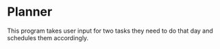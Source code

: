 # Planner
This program takes user input for two tasks they need to do that day and schedules them accordingly.
